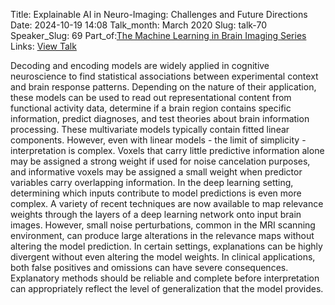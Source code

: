 Title: Explainable AI in Neuro-Imaging: Challenges and Future Directions
Date: 2024-10-19 14:08
Talk_month: March 2020
Slug: talk-70
Speaker_Slug: 69
Part_of:[The Machine Learning in Brain Imaging Series](/series)
Links: [View Talk](https://www.youtube.com/watch?v=_enZG0ly5aE&ab_channel=NIMHCenterforMultimodalNeuroimaging)

Decoding and encoding models are widely applied in cognitive neuroscience to find statistical associations between experimental context and brain response patterns. Depending on the nature of their application, these models can be used to read out representational content from functional activity data, determine if a brain region contains specific information, predict diagnoses, and test theories about brain information processing. These multivariate models typically contain fitted linear components. However, even with linear models - the limit of simplicity - interpretation is complex. Voxels that carry little predictive information alone may be assigned a strong weight if used for noise cancelation purposes, and informative voxels may be assigned a small weight when predictor variables carry overlapping information. In the deep learning setting, determining which inputs contribute to model predictions is even more complex. A variety of recent techniques are now available to map relevance weights through the layers of a deep learning network onto input brain images. However, small noise perturbations, common in the MRI scanning environment, can produce large alterations in the relevance maps without altering the model prediction. In certain settings, explanations can be highly divergent without even altering the model weights. In clinical applications, both false positives and omissions can have severe consequences. Explanatory methods should be reliable and complete before interpretation can appropriately reflect the level of generalization that the model provides.

